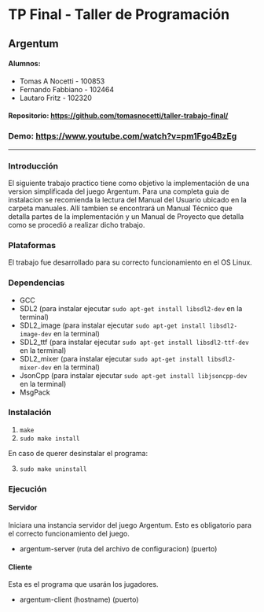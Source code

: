 # TP Final - Taller de Programación
## Argentum

#### Alumnos: 
- Tomas A Nocetti   - 100853
- Fernando Fabbiano - 102464
- Lautaro Fritz     - 102320

#### Repositorio: https://github.com/tomasnocetti/taller-trabajo-final/
### Demo: https://www.youtube.com/watch?v=pm1Fgo4BzEg
___

### Introducción
El siguiente trabajo practico tiene como objetivo la implementación de una version simplificada del juego Argentum. Para una completa guia de instalacion se recomienda la lectura del Manual del Usuario ubicado en la carpeta manuales. Allí tambien se encontrará un Manual Técnico que detalla partes de la implementación y un Manual de Proyecto que detalla como se procedió a realizar dicho trabajo.

### Plataformas
El trabajo fue desarrollado para su correcto funcionamiento en el OS Linux.

### Dependencias
* GCC 
* SDL2 (para instalar ejecutar `sudo apt-get install libsdl2-dev` en la terminal)
* SDL2_image (para instalar ejecutar `sudo apt-get install libsdl2-image-dev` en la terminal)
* SDL2_ttf (para instalar ejecutar `sudo apt-get install libsdl2-ttf-dev` en la terminal)
* SDL2_mixer (para instalar ejecutar `sudo apt-get install libsdl2-mixer-dev` en la terminal)
* JsonCpp (para instalar ejecutar `sudo apt-get install libjsoncpp-dev` en la terminal)
* MsgPack 

### Instalación

1) `make`
2) `sudo make install`

En caso de querer desinstalar el programa:

3) `sudo make uninstall`

### Ejecución

#### Servidor
Iniciara una instancia servidor del juego Argentum. Esto es obligatorio para el correcto funcionamiento del juego.

* argentum-server (ruta del archivo de configuracion) (puerto)

#### Cliente
Esta es el programa que usarán los jugadores. 

* argentum-client (hostname) (puerto)

